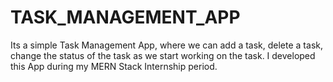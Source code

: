 # TASK_MANAGEMENT_APP
Its a simple Task Management App, where we can add a task, delete a task,  change the status of the task as we start working on the task.  I developed this App during my MERN Stack Internship period.  
